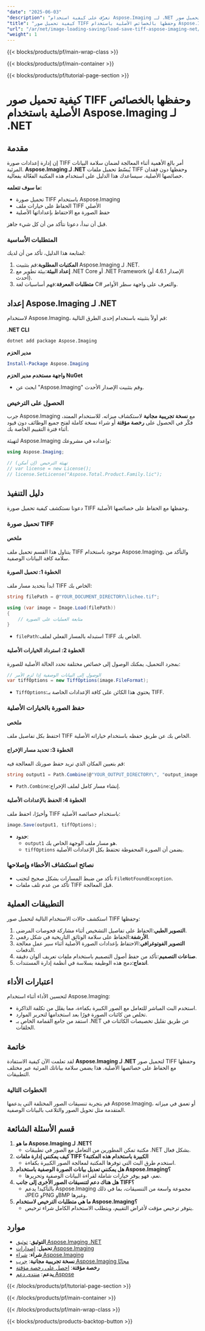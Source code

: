 ```yaml
---
"date": "2025-06-03"
"description": "تعرّف على كيفية استخدام Aspose.Imaging لـ .NET لتحميل صور TIFF وحفظها مع الحفاظ على خصائصها الأصلية. اتبع هذا الدليل الشامل."
"title": "كيفية تحميل صور TIFF وحفظها بالخصائص الأصلية باستخدام Aspose.Imaging لـ .NET"
"url": "/ar/net/image-loading-saving/load-save-tiff-aspose-imaging-net/"
"weight": 1
---
```


{{< blocks/products/pf/main-wrap-class >}}

{{< blocks/products/pf/main-container >}}

{{< blocks/products/pf/tutorial-page-section >}}
# كيفية تحميل صور TIFF وحفظها بالخصائص الأصلية باستخدام Aspose.Imaging لـ .NET

## مقدمة

إن إدارة إعدادات صورة TIFF أمر بالغ الأهمية أثناء المعالجة لضمان سلامة البيانات المرئية. **Aspose.Imaging لـ .NET** يُبسّط تحميل ملفات TIFF وحفظها دون فقدان خصائصها الأصلية. سيساعدك هذا الدليل على استخدام هذه المكتبة الفعّالة بفعالية.

**ما سوف تتعلمه:**
- تحميل صورة TIFF باستخدام Aspose.Imaging
- الحفاظ على خيارات ملف TIFF الأصلي
- حفظ الصورة مع الاحتفاظ بإعداداتها الأصلية

قبل أن نبدأ، دعونا نتأكد من أن كل شيء جاهز.

### المتطلبات الأساسية

لمتابعة هذا الدليل، تأكد من أن لديك:
1. **المكتبات المطلوبة**:قم بتثبيت Aspose.Imaging لـ .NET.
2. **إعداد البيئة**:بيئة تطوير مع .NET Core أو .NET Framework (الإصدار 4.6.1 أو أحدث).
3. **متطلبات المعرفة**:فهم أساسيات لغة C# والتعرف على واجهة سطر الأوامر.

## إعداد Aspose.Imaging لـ .NET

لاستخدام Aspose.Imaging، قم أولاً بتثبيته باستخدام إحدى الطرق التالية:

**.NET CLI**
```bash
dotnet add package Aspose.Imaging
```

**مدير الحزم**
```powershell
Install-Package Aspose.Imaging
```

**واجهة مستخدم مدير الحزم NuGet**
- ابحث عن "Aspose.Imaging" وقم بتثبيت الإصدار الأحدث.

### الحصول على الترخيص

جرب Aspose.Imaging مع **نسخة تجريبية مجانية** لاستكشاف ميزاته. للاستخدام الممتد، فكّر في الحصول على **رخصة مؤقتة** أو شراء نسخة كاملة لفتح جميع الوظائف دون قيود أثناء فترة التقييم الخاصة بك.

لتهيئة Aspose.Imaging وإعداده في مشروعك:
```csharp
using Aspose.Imaging;

// تهيئة الترخيص (إن أمكن)
// var license = new License();
// license.SetLicense("Aspose.Total.Product.Family.lic");
```

## دليل التنفيذ

دعونا نستكشف كيفية تحميل صورة TIFF وحفظها مع الحفاظ على خصائصها الأصلية.

### تحميل صورة TIFF

#### ملخص
يتناول هذا القسم تحميل ملف TIFF موجود باستخدام Aspose.Imaging، والتأكد من سلامة كافة البيانات الوصفية.

#### الخطوة 1: تحميل الصورة
ابدأ بتحديد مسار ملف TIFF الخاص بك:
```csharp
string filePath = @"YOUR_DOCUMENT_DIRECTORY\lichee.tif";

using (var image = Image.Load(filePath))
{
    // متابعة العمليات على الصورة
}
```
- `filePath`:استبدله بالمسار الفعلي لملف TIFF الخاص بك.

#### الخطوة 2: استرداد الخيارات الأصلية
بمجرد التحميل، يمكنك الوصول إلى خصائص مختلفة تحدد الحالة الأصلية للصورة:
```csharp
// الوصول إلى البيانات الوصفية إذا لزم الأمر
var tiffOptions = new TiffOptions(image.FileFormat);
```
- `TiffOptions`:يحتوي هذا الكائن على كافة الإعدادات الخاصة بـ TIFF.

### حفظ الصورة بالخيارات الأصلية

#### ملخص
احتفظ بكل تفاصيل ملف TIFF الخاص بك عن طريق حفظه باستخدام خياراته الأصلية. 

#### الخطوة 3: تحديد مسار الإخراج
قم بتعيين المكان الذي تريد حفظ صورتك المعالجة فيه:
```csharp
string output1 = Path.Combine(@"YOUR_OUTPUT_DIRECTORY\", "output_image.tif");
```
- `Path.Combine`:إنشاء مسار كامل لملف الإخراج.

#### الخطوة 4: الحفظ بالإعدادات الأصلية
وأخيرًا، احفظ ملف TIFF باستخدام خصائصه الأصلية:
```csharp
image.Save(output1, tiffOptions);
```
- **حدود**: 
  - `output1` هو مسار ملف الوجهة الخاص بك.
  - `tiffOptions` يضمن أن الصورة المحفوظة تحتفظ بكل الإعدادات الأصلية.

### نصائح استكشاف الأخطاء وإصلاحها

- تأكد من ضبط المسارات بشكل صحيح لتجنب `FileNotFoundException`.
- تأكد من عدم تلف ملفات TIFF قبل المعالجة.

## التطبيقات العملية

استكشف حالات الاستخدام التالية لتحميل صور TIFF وحفظها:
1. **التصوير الطبي**:الحفاظ على تفاصيل التشخيص أثناء مشاركة فحوصات المرضى.
2. **الأرشفة**:الحفاظ على سلامة الوثائق التاريخية في شكل رقمي.
3. **التصوير الفوتوغرافي**:الاحتفاظ بإعدادات الصورة الأصلية أثناء سير عمل معالجة الدفعات.
4. **صناعات التصميم**:تأكد من حفظ أصول التصميم باستخدام ملفات تعريف ألوان دقيقة.
5. **اندماج**:دمج هذه الوظيفة بسلاسة في أنظمة إدارة المستندات.

## اعتبارات الأداء

لتحسين الأداء أثناء استخدام Aspose.Imaging:
- استخدم البث المباشر للتعامل مع الصور الكبيرة بكفاءة، مما يقلل من تكلفة الذاكرة.
- تخلص من كائنات الصورة فورًا بعد استخدامها لتحرير الموارد.
- استفد من جامع القمامة الخاص بـ .NET عن طريق تقليل تخصيصات الكائنات في الحلقات.

## خاتمة

لقد تعلمت الآن كيفية الاستفادة **Aspose.Imaging لـ .NET** لتحميل صور TIFF وحفظها مع الحفاظ على خصائصها الأصلية. هذا يضمن سلامة بياناتك المرئية عبر مختلف التطبيقات.

### الخطوات التالية
قم بتجربة تنسيقات الصور المختلفة التي يدعمها Aspose.Imaging، أو تعمق في ميزاته المتقدمة مثل تحويل الصور والتلاعب بالبيانات الوصفية.

## قسم الأسئلة الشائعة
1. **ما هو Aspose.Imaging لـ .NET؟**
   - مكتبة تمكن المطورين من التعامل مع الصور في تطبيقات .NET بشكل فعال.
2. **كيف يمكنني إدارة ملفات TIFF الكبيرة باستخدام هذه المكتبة؟**
   - استخدم طرق البث التي توفرها المكتبة لمعالجة الصور الكبيرة بكفاءة.
3. **هل يمكنني تعديل بيانات الصورة الوصفية باستخدام Aspose.Imaging؟**
   - نعم، فهو يوفر خيارات شاملة لقراءة البيانات الوصفية وتحريرها.
4. **هل هناك دعم لتنسيقات الصور الأخرى إلى جانب TIFF؟**
   - بالتأكيد! يدعم Aspose.Imaging مجموعة واسعة من التنسيقات، بما في ذلك JPEG وPNG وBMP وغيرها.
5. **ما هي متطلبات الترخيص لاستخدام Aspose.Imaging؟**
   - يتوفر ترخيص مؤقت لأغراض التقييم، ويتطلب الاستخدام الكامل شراء ترخيص.

## موارد
- **التوثيق**: [توثيق Aspose.Imaging .NET](https://reference.aspose.com/imaging/net/)
- **تحميل**: [إصدارات Aspose.Imaging](https://releases.aspose.com/imaging/net/)
- **شراء**: [شراء Aspose.Imaging](https://purchase.aspose.com/buy)
- **نسخة تجريبية مجانية**: [جرب Aspose.Imaging مجانًا](https://releases.aspose.com/imaging/net/)
- **رخصة مؤقتة**: [احصل على رخصة مؤقتة](https://purchase.aspose.com/temporary-license/)
- **يدعم**: [منتدى دعم Aspose](https://forum.aspose.com/c/imaging/10)

{{< /blocks/products/pf/tutorial-page-section >}}

{{< /blocks/products/pf/main-container >}}

{{< /blocks/products/pf/main-wrap-class >}}

{{< blocks/products/products-backtop-button >}}